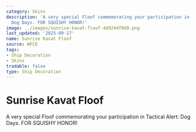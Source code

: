 ```yaml
---
category: Skins
description: 'A very special Floof commemorating your participation in Tactical Alert:
  Dog Days. FOR SQUISHY HONOR!'
image: ../images/sunrise-kavat-floof-4d9244f0d9.png
last_updated: '2025-09-17'
name: Sunrise Kavat Floof
source: WFCD
tags:
- Ship Decoration
- Skins
tradable: false
type: Ship Decoration
---
```


# Sunrise Kavat Floof

A very special Floof commemorating your participation in Tactical Alert: Dog Days. FOR SQUISHY HONOR!


